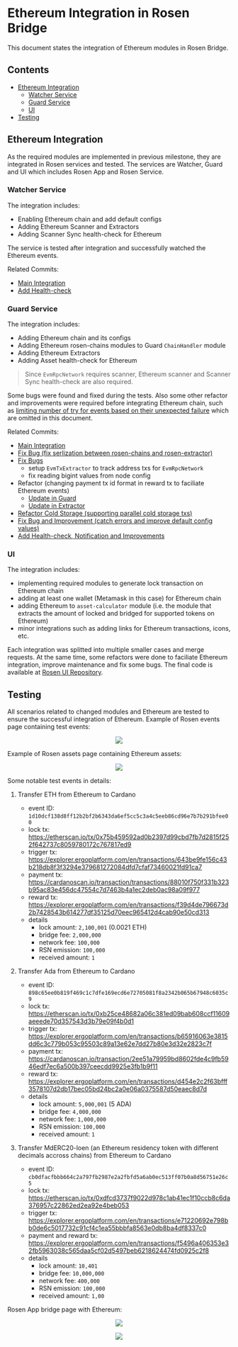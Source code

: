 # Ethereum Integration in Rosen Bridge

This document states the integration of Ethereum modules in Rosen Bridge.


## Contents
- [Ethereum Integration](#ethereum-integration)
  - [Watcher Service](#watcher-service)
  - [Guard Service](#guard-service)
  - [UI](#ui)
- [Testing](#testing)


## Ethereum Integration
As the required modules are implemented in previous milestone, they are integrated in Rosen services and tested. The services are Watcher, Guard and UI which includes Rosen App and Rosen Service.

### Watcher Service
The integration includes:
- Enabling Ethereum chain and add default configs
- Adding Ethereum Scanner and Extractors
- Adding Scanner Sync health-check for Ethereum

The service is tested after integration and successfully watched the Ethereum events.

Related Commits:
- [Main Integration](https://github.com/rosen-bridge/watcher/commit/99c280c177b9f95fb4d5225e6b2f42eacc47f42c)
- [Add Health-check](https://github.com/rosen-bridge/watcher/commit/b805ecc66187c61422a0321590b00afd07bd34d1)

### Guard Service
The integration includes:
- Adding Ethereum chain and its configs
- Adding Ethereum rosen-chains modules to Guard `ChainHandler` module
- Adding Ethereum Extractors
- Adding Asset health-check for Ethereum

> Since `EvmRpcNetwork` requires scanner, Ethereum scanner and Scanner Sync health-check are also required.

Some bugs were found and fixed during the tests. Also some other refactor and improvements were required before integrating Ethereum chain, such as [limiting number of try for events based on their unexpected failure](https://github.com/rosen-bridge/guard-service/commit/dfe42a63e2f4828e9b216b3d20fc7b9233fb0c9c) which are omitted in this document.

Related Commits:
- [Main Integration](https://github.com/rosen-bridge/guard-service/commit/121d77c7a73f3f0a4183783dcb82096f14f2fc5f)
- [Fix Bug (fix serlization between rosen-chains and rosen-extractor)](https://github.com/rosen-bridge/guard-service/commit/78a717cdbb5c88399fa2dca7a2783c45eae0496a)
- [Fix Bugs](https://github.com/rosen-bridge/guard-service/commit/74984cf3228c0429c1f1949ca701749459ec4af5)
  - setup `EvmTxExtractor` to track address txs for `EvmRpcNetwork`
  - fix reading bigint values from node config
- Refactor (changing payment tx id format in reward tx to faciliate Ethereum events)
  - [Update in Guard](https://github.com/rosen-bridge/guard-service/commit/9986e27087905e97a825269a431876dadf7a81a7)
  - [Update in Extractor](https://github.com/rosen-bridge/guard-service/commit/0a86b774aac2ce533db33efef37b601e9e96b248)
- [Refactor Cold Storage (supporting parallel cold storage txs)](https://github.com/rosen-bridge/guard-service/commit/f8ab88b369328dcdd9a53d3c12ae5bae70fbbbb5)
- [Fix Bug and Improvement (catch errors and improve default config values)](https://github.com/rosen-bridge/guard-service/commit/7d148d3b52ba5fafd4b4a8396b639885740eda6c)
- [Add Health-check, Notification and Improvements](https://github.com/rosen-bridge/guard-service/commit/31d30b1ac0184e030322df6a93d53eea0b1cbfc3)

### UI
The integration includes:
- implementing required modules to generate lock transaction on Ethereum chain
- adding at least one wallet (Metamask in this case) for Ethereum chain
- adding Ethereum to `asset-calculator` module (i.e. the module that extracts the amount of locked and bridged for supported tokens on Ethereum)
- minor integrations such as adding links for Ethereum transactions, icons, etc.

Each integration was splitted into multiple smaller cases and merge requests. At the same time, some refactors were done to faciliate Ethereum integration, improve maintenance and fix some bugs. The final code is available at [Rosen UI Repository](https://github.com/rosen-bridge/ui).

## Testing
All scenarios related to changed modules and Ethereum are tested to ensure the successful integration of Ethereum. Example of Rosen events page containing test events: 

<p align="center">
<img src="./screenshots/events.png">
</p>

Example of Rosen assets page containing Ethereum assets: 

<p align="center">
<img src="./screenshots/assets.png">
</p>

Some notable test events in details:

1. Transfer ETH from Ethereum to Cardano
    - event ID: `1d10dcf138d8ff12b2bf2b6343da6ef5cc5c3a4c5eeb86cd96e7b7b291bfee00`
    - lock tx: https://etherscan.io/tx/0x75b459592ad0b2397d99cbd7fb7d2815f252f642737c8059780172c767817ed9
    - trigger tx: https://explorer.ergoplatform.com/en/transactions/643be9fe156c43b218db8f3f3294e379681272084dfd7cfaf73460021fd91ca7
    - payment tx: https://cardanoscan.io/transaction/transactions/88010f750f331b323b95ac83e456dc47554c7d7463b4a1ec2deb0ac98a09f977
    - reward tx: https://explorer.ergoplatform.com/en/transactions/f39d4de796673d2b7428543b614277df35125d70eec965412d4cab90e50cd313
    - details
      - lock amount: `2,100,001` (0.0021 ETH)
      - bridge fee: `2,000,000`
      - network fee: `100,000`
      - RSN emission: `100,000`
      - received amount: `1`

2. Transfer Ada from Ethereum to Cardano
    - event ID: `898c65ee0b819f469c1c7dfe169ecd6e72705081f8a2342b065b67948c6035c9`
    - lock tx: https://etherscan.io/tx/0xb25ce48682a06c381ed09bab608ccf11609aeeede70d357543d3b79e09f4b0d1
    - trigger tx: https://explorer.ergoplatform.com/en/transactions/b65916063e3815dd6c3c779b053c95503c89a13e62e7dd27b80e3d32e2823c7f
    - payment tx: https://cardanoscan.io/transaction/2ee51a79959bd8602fde4c9fb5946edf7ec6a500b397ceecdd9925e3fb1b9f11
    - reward tx: https://explorer.ergoplatform.com/en/transactions/d454e2c2f63bfff3578107d2db17bec05bd24bc2a0e06a0375587d50eaec8d7d
    - details
      - lock amount: `5,000,001` (5 ADA)
      - bridge fee: `4,000,000`
      - network fee: `1,000,000`
      - RSN emission: `100,000`
      - received amount: `1`

3. Transfer MdERC20-loen (an Ethereum residency token with different decimals accross chains) from Ethereum to Cardano
    - event ID: `cb0dfacfbbb664c2a797fb2987e2a2fbfd5a6ab0ec513ff07b0a8d56751e26c5`
    - lock tx: https://etherscan.io/tx/0xdfcd3737f9022d978c1ab41ec1f10ccb8c6da376957c22862ed2ea92e4beb053
    - trigger tx: https://explorer.ergoplatform.com/en/transactions/e71220692e798bb0de6c5017732c91cf4c1ea55bbbfa8563e0db8ba4df8337c0
    - payment and reward tx: https://explorer.ergoplatform.com/en/transactions/f5496a406353e32fb5963038c565daa5cf02d5497beb6218624474fd0925c2f8
    - details
      - lock amount: `10,401`
      - bridge fee: `10,000,000`
      - network fee: `400,000`
      - RSN emission: `100,000`
      - received amount: `1,00`

Rosen App bridge page with Ethereum:

<p align="center">
<img src="./screenshots/source-ethereum.png">
</p>

<p align="center">
<img src="./screenshots/bitcoin-to-ethereum.png">
</p>
